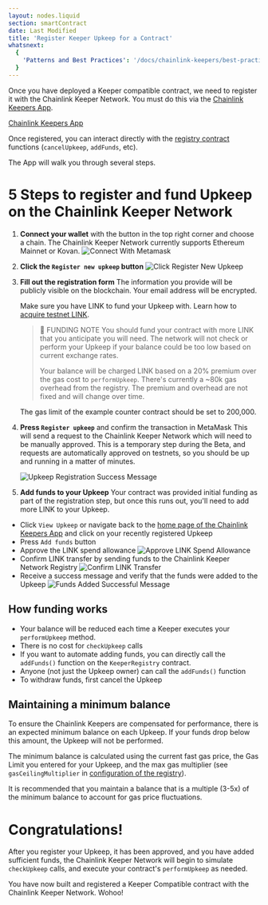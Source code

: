 ```yaml
---
layout: nodes.liquid
section: smartContract
date: Last Modified
title: 'Register Keeper Upkeep for a Contract'
whatsnext:
  {
    'Patterns and Best Practices': '/docs/chainlink-keepers/best-practices/',
  }
---
```

Once you have deployed a Keeper compatible contract, we need to register it with the Chainlink Keeper Network. You must do this via the [Chainlink Keepers App](https://keepers.chain.link).

<div class="remix-callout">
    <a href="https://keepers.chain.link" class="cl-button--ghost solidity-tracked">Chainlink Keepers App</a>
</div>

Once registered, you can interact directly with the [registry contract](https://etherscan.io/address/0x109A81F1E0A35D4c1D0cae8aCc6597cd54b47Bc6#code) functions (`cancelUpkeep`, `addFunds`, etc).

The App will walk you through several steps.

# 5 Steps to register and fund Upkeep on the Chainlink Keeper Network

1. **Connect your wallet** with the button in the top right corner and choose a chain. The Chainlink Keeper Network currently supports Ethereum Mainnet or Kovan.
  ![Connect With Metamask](/images/contract-devs/keeper/keeper-metamask.png)

1. **Click the `Register new upkeep` button**
  ![Click Register New Upkeep](/images/contract-devs/keeper/keeper-register.png)

1. **Fill out the registration form**
    The information you provide will be publicly visible on the blockchain. Your email address will be encrypted.

     Make sure you have LINK to fund your Upkeep with. Learn how to [acquire testnet LINK](/docs/acquire-link/).

    > 🚧 FUNDING NOTE
    > You should fund your contract with more LINK that you anticipate you will need. The network will not check or perform your Upkeep if your balance could be too low based on current exchange rates.
    >
    > Your balance will be charged LINK based on a 20% premium over the gas cost to `performUpkeep`. There's currently a ~80k gas overhead from the registry. The premium and overhead are not fixed and will change over time.

    The gas limit of the example counter contract should be set to 200,000.
   
1. **Press `Register upkeep`** and confirm the transaction in MetaMask
  This will send a request to the Chainlink Keeper Network which will need to be manually approved.  This is a temporary step during the Beta, and requests are automatically approved on testnets, so you should be up and running in a matter of minutes.

    ![Upkeep Registration Success Message](/images/contract-devs/keeper/keeper-registration-submitted.png)

1. **Add funds to your Upkeep**
  Your contract was provided initial funding as part of the registration step, but once this runs out, you'll need to add more LINK to your Upkeep.

  * Click `View Upkeep` or navigate back to the [home page of the Chainlink Keepers App](https://keepers.chain.link) and click on your recently registered Upkeep
  * Press `Add funds` button
  * Approve the LINK spend allowance
    ![Approve LINK Spend Allowance](/images/contract-devs/keeper/keeper-approve-allowance.png)
  * Confirm LINK transfer by sending funds to the Chainlink Keeper Network Registry
    ![Confirm LINK Transfer](/images/contract-devs/keeper/keeper-confirm-transfer.png)
  * Receive a success message and verify that the funds were added to the Upkeep
    ![Funds Added Successful Message](/images/contract-devs/keeper/keeper-add-funds.png)

## How funding works
* Your balance will be reduced each time a Keeper executes your `performUpkeep` method.
* There is no cost for `checkUpkeep` calls
* If you want to automate adding funds, you can directly call the `addFunds()` function on the `KeeperRegistry` contract.
* Anyone (not just the Upkeep owner) can call the `addFunds()` function
* To withdraw funds, first cancel the Upkeep 

## Maintaining a minimum balance
To ensure the Chainlink Keepers are compensated for performance, there is an expected minimum balance on each Upkeep. If your funds drop below this amount, the Upkeep will not be performed.

The minimum balance is calculated using the current fast gas price, the Gas Limit you entered for your Upkeep, and the max gas multiplier (see `gasCeilingMultiplier` in [configuration of the registry](/docs/chainlink-keepers/overview/#configuration)).

It is recommended that you maintain a balance that is a multiple (3-5x) of the minimum balance to account for gas price fluctuations.

# Congratulations!
After you register your Upkeep, it has been approved, and you have added sufficient funds, the Chainlink Keeper Network will begin to simulate `checkUpkeep` calls, and execute your contract's `performUpkeep` as needed.

You have now built and registered a Keeper Compatible contract with the Chainlink Keeper Network. Wohoo!

<!-- Once we know how developers get stuck, add a next step about troubleshooting -->
